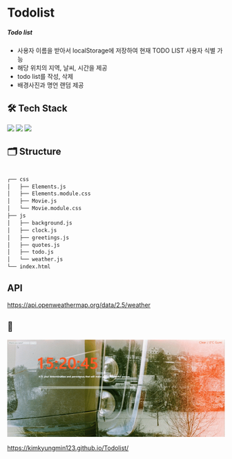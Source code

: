 # Todolist

##### Todo list

- 사용자 이름을 받아서 localStorage에 저장하여 현재 TODO LIST 사용자 식별 가능
- 해당 위치의 지역, 날씨, 시간을 제공
- todo list를 작성, 삭제
- 배경사진과 명언 랜덤 제공

## 🛠 Tech Stack

<img src="https://img.shields.io/badge/JavaScript-F7DF1E?style=flat-square&logo=JavaScript&logoColor=white"/> <img src="https://img.shields.io/badge/HTML5-E34F26?style=flat-square&logo=HTML5&logoColor=white"/> <img src="https://img.shields.io/badge/CSS3-1572B6?style=flat-square&logo=CSS3&logoColor=white"/>

## 🗂 Structure

```bash

┌── css
│   ├── Elements.js
│   ├── Elements.module.css
│   ├── Movie.js
│   └── Movie.module.css
├── js
│   ├── background.js
│   ├── clock.js
│   ├── greetings.js
│   ├── quotes.js
│   ├── todo.js
│   └── weather.js
└── index.html


```

## API

https://api.openweathermap.org/data/2.5/weather

## 👀

<img src="img/todolist.gif">

https://kimkyungmin123.github.io/Todolist/
